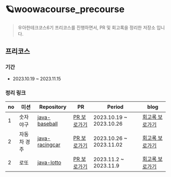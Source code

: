 # 🪐woowacourse_precourse
> 우아한테크코스6기 프리코스를 진행하면서, PR 및 회고록을 정리한 저장소 입니다.

## 프리코스
### 기간
* 2023.10.19 ~ 2023.11.15

### 정리 링크
|no|미션|Repository|PR|Period|blog|
|---|----|------|------|-------|--------|
|1|숫자 야구|[java-baseball](https://github.com/BonSik-Koo/java-baseball-6)|[PR 보로가기](https://github.com/woowacourse-precourse/java-baseball-6/pull/947)|2023.10.19 ~ 2023.10.26|[회고록 보로가기](https://bonsik.tistory.com/21)|
|2|자동차 경주|[java-racingcar](https://github.com/BonSik-Koo/java-racingcar-6)|[PR 보로가기](https://github.com/woowacourse-precourse/java-racingcar-6/pull/1570)|2023.10.26 ~ 2023.11.02|[회고록 보로가기](https://bonsik.tistory.com/22)|
|2|로또|[java-lotto](https://github.com/BonSik-Koo/java-lotto-6)|[PR 보로가기](https://github.com/woowacourse-precourse/java-lotto-6/pull/1651)|2023.11.2 ~ 2023.11.9|[회고록 보로가기](https://bonsik.tistory.com/23)|

